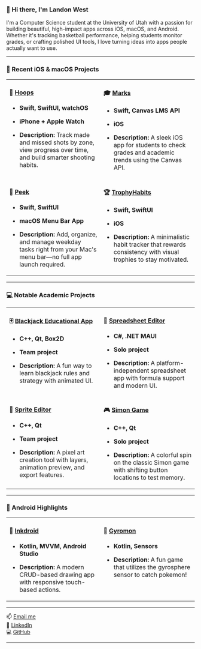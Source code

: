 ### 👋 Hi there, I'm Landon West

I'm a Computer Science student at the University of Utah with a passion for building beautiful, high-impact apps across iOS, macOS, and Android. Whether it's tracking basketball performance, helping students monitor grades, or crafting polished UI tools, I love turning ideas into apps people actually want to use.

---

### 📱 Recent iOS & macOS Projects

<table>
  <tr>
    <td valign="top" width="50%">

#### 🏀 [Hoops](https://github.com/landonwest815/Hoops)
- **Swift, SwiftUI, watchOS**
- **iPhone + Apple Watch**
- **Description:** Track made and missed shots by zone, view progress over time, and build smarter shooting habits.

  </td>
  <td valign="top" width="50%">

#### 🎓 [Marks](https://github.com/landonwest815/Marks)
- **Swift, Canvas LMS API**
- **iOS**
- **Description:** A sleek iOS app for students to check grades and academic trends using the Canvas API.

  </td>
  </tr>
  <tr>
    <td valign="top">

#### 📆 [Peek](https://github.com/landonwest815/Peek)
- **Swift, SwiftUI**
- **macOS Menu Bar App**
- **Description:** Add, organize, and manage weekday tasks right from your Mac's menu bar—no full app launch required.

  </td>
  <td valign="top">

#### 🏆 [TrophyHabits](https://github.com/landonwest815/TrophyHabits)
- **Swift, SwiftUI**
- **iOS**
- **Description:** A minimalistic habit tracker that rewards consistency with visual trophies to stay motivated.

  </td>
</tr>
</table>

---

### 💻 Notable Academic Projects

<table>
  <tr>
    <td valign="top" width="50%">

#### 🃏 [Blackjack Educational App](https://github.com/landonwest815/blackjack-educational-app)
- **C++, Qt, Box2D**
- **Team project**
- **Description:** A fun way to learn blackjack rules and strategy with animated UI.

  </td>
  <td valign="top">

#### 🧮 [Spreadsheet Editor](https://github.com/landonwest815/spreadsheet-editor)
- **C#, .NET MAUI**
- **Solo project**
- **Description:** A platform-independent spreadsheet app with formula support and modern UI.

  </td>
</tr>
<tr>
  <td valign="top">

#### 🎨 [Sprite Editor](https://github.com/landonwest815/sprite-editor)
- **C++, Qt**
- **Team project**
- **Description:** A pixel art creation tool with layers, animation preview, and export features.

  </td>
  <td valign="top">

#### 🎮 [Simon Game](https://github.com/landonwest815/simon-game)
- **C++, Qt**
- **Solo project**
- **Description:** A colorful spin on the classic Simon game with shifting button locations to test memory.

  </td>
</tr>
</table>

---

### 🤖 Android Highlights

<table>
  <tr>
    <td valign="top" width="50%">

#### 🧠 [Inkdroid](https://github.com/landonwest815/Inkdroid)
- **Kotlin, MVVM, Android Studio**
- **Description:** A modern CRUD-based drawing app with responsive touch-based actions.

  </td>
  <td valign="top">

#### 🔄 [Gyromon](https://github.com/landonwest815/Gyromon)
- **Kotlin, Sensors**
- **Description:** A fun game that utilizes the gyrosphere sensor to catch pokemon!

  </td>
</tr>
</table>

---

📫 [Email me](mailto:landonwest815@gmail.com)  
🔗 [LinkedIn](https://linkedin.com/in/landonwestatutah)  
💻 [GitHub](https://github.com/landonwest815)

---
